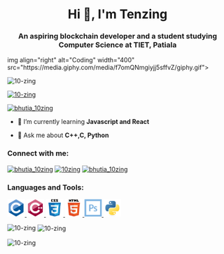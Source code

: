 <h1 align="center">Hi 👋, I'm Tenzing</h1>
<h3 align="center">An aspiring blockchain developer and a student studying Computer Science at TIET, Patiala  </h3>
img align="right" alt="Coding" width="400" src="https://media.giphy.com/media/f7omQNmgiyjj5sffvZ/giphy.gif">

<p align="left"> <img src="https://komarev.com/ghpvc/?username=10-zing&label=Profile%20views&color=0e75b6&style=flat" alt="10-zing" /> </p>

<p align="left"> <a href="https://github.com/ryo-ma/github-profile-trophy"><img src="https://github-profile-trophy.vercel.app/?username=10-zing" alt="10-zing" /></a> </p>

<p align="left"> <a href="https://twitter.com/bhutia_10zing" target="blank"><img src="https://img.shields.io/twitter/follow/bhutia_10zing?logo=twitter&style=for-the-badge" alt="bhutia_10zing" /></a> </p>

- 🌱 I’m currently learning **Javascript and React**

- 💬 Ask me about **C++,C, Python**

<h3 align="left">Connect with me:</h3>
<p align="left">
<a href="https://twitter.com/bhutia_10zing" target="blank"><img align="center" src="https://raw.githubusercontent.com/rahuldkjain/github-profile-readme-generator/master/src/images/icons/Social/twitter.svg" alt="bhutia_10zing" height="30" width="40" /></a>
<a href="https://linkedin.com/in/10zing" target="blank"><img align="center" src="https://raw.githubusercontent.com/rahuldkjain/github-profile-readme-generator/master/src/images/icons/Social/linked-in-alt.svg" alt="10zing" height="30" width="40" /></a>
<a href="https://instagram.com/bhutia_10zing" target="blank"><img align="center" src="https://raw.githubusercontent.com/rahuldkjain/github-profile-readme-generator/master/src/images/icons/Social/instagram.svg" alt="bhutia_10zing" height="30" width="40" /></a>
</p>

<h3 align="left">Languages and Tools:</h3>
<p align="left"> <a href="https://www.cprogramming.com/" target="_blank" rel="noreferrer"> <img src="https://raw.githubusercontent.com/devicons/devicon/master/icons/c/c-original.svg" alt="c" width="40" height="40"/> </a> <a href="https://www.w3schools.com/cpp/" target="_blank" rel="noreferrer"> <img src="https://raw.githubusercontent.com/devicons/devicon/master/icons/cplusplus/cplusplus-original.svg" alt="cplusplus" width="40" height="40"/> </a> <a href="https://www.w3schools.com/css/" target="_blank" rel="noreferrer"> <img src="https://raw.githubusercontent.com/devicons/devicon/master/icons/css3/css3-original-wordmark.svg" alt="css3" width="40" height="40"/> </a> <a href="https://www.w3.org/html/" target="_blank" rel="noreferrer"> <img src="https://raw.githubusercontent.com/devicons/devicon/master/icons/html5/html5-original-wordmark.svg" alt="html5" width="40" height="40"/> </a> <a href="https://www.photoshop.com/en" target="_blank" rel="noreferrer"> <img src="https://raw.githubusercontent.com/devicons/devicon/master/icons/photoshop/photoshop-line.svg" alt="photoshop" width="40" height="40"/> </a> <a href="https://www.python.org" target="_blank" rel="noreferrer"> <img src="https://raw.githubusercontent.com/devicons/devicon/master/icons/python/python-original.svg" alt="python" width="40" height="40"/> </a> </p>

<p><img align="left" src="https://github-readme-stats.vercel.app/api/top-langs?username=10-zing&show_icons=true&locale=en&layout=compact" alt="10-zing" /></p>

<p>&nbsp;<img align="center" src="https://github-readme-stats.vercel.app/api?username=10-zing&show_icons=true&locale=en" alt="10-zing" /></p>

<p><img align="center" src="https://github-readme-streak-stats.herokuapp.com/?user=10-zing&" alt="10-zing" /></p>
